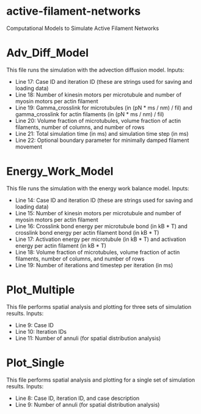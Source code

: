 # active-filament-networks
Computational Models to Simulate Active Filament Networks

# Adv_Diff_Model
This file runs the simulation with the advection diffusion model.
Inputs:
- Line 17: Case ID and iteration ID (these are strings used for saving and loading data)
- Line 18: Number of kinesin motors per microtubule and number of myosin motors per actin filament
- Line 19: Gamma_crosslink for microtubules (in (pN * ms / nm) / fil) and gamma_crosslink for actin filaments (in (pN * ms / nm) / fil)
- Line 20: Volume fraction of microtubules, volume fraction of actin filaments, number of columns, and number of rows
- Line 21: Total simulation time (in ms) and simulation time step (in ms)
- Line 22: Optional boundary parameter for minimally damped filament movement

# Energy_Work_Model
This file runs the simulation with the energy work balance model.
Inputs:
- Line 14: Case ID and iteration ID (these are strings used for saving and loading data)
- Line 15: Number of kinesin motors per microtubule and number of myosin motors per actin filament
- Line 16: Crosslink bond energy per microtubule bond (in kB * T) and crosslink bond energy per actin filament bond (in kB * T)
- Line 17: Activation energy per microtubule (in kB * T) and activation energy per actin filament (in kB * T)
- Line 18: Volume fraction of microtubules, volume fraction of actin filaments, number of columns, and number of rows
- Line 19: Number of iterations and timestep per iteration (in ms)

# Plot_Multiple
This file performs spatial analysis and plotting for three sets of simulation results.
Inputs:
- Line 9: Case ID
- Line 10: Iteration IDs
- Line 11: Number of annuli (for spatial distribution analysis)

# Plot_Single
This file performs spatial analysis and plotting for a single set of simulation results.
Inputs:
- Line 8: Case ID, iteration ID, and case description
- Line 9: Number of annuli (for spatial distribution analysis)
